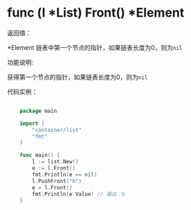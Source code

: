 # func (l *List) Front() *Element

返回值：

*Element 链表中第一个节点的指针，如果链表长度为0，则为`nil`

功能说明:

获得第一个节点的指针，如果链表长度为0，则为`nil`

代码实例：

```go

	package main

	import (
		"container/list"
		"fmt"
	)

	func main() {
		l := list.New()
		e := l.Front()
		fmt.Println(e == nil)
		l.PushFront("b")
		e = l.Front()
		fmt.Println(e.Value) // 输出：b
	}

```